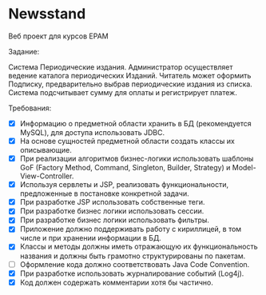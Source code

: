 # Newsstand

Веб проект для курсов EPAM

Задание:

Система Периодические издания. Администратор осуществляет ведение каталога периодических Изданий. Читатель может оформить Подписку, 
предварительно выбрав периодические издания из списка. Система подсчитывает сумму для оплаты и регистрирует платеж.

Требования:
- [X] Информацию о предметной области хранить в БД (рекомендуется MySQL), для доступа использовать JDBC.
- [X] На основе сущностей предметной области создать классы их описывающие.
- [X] При реализации алгоритмов бизнес-логики использовать шаблоны GoF (Factory Method, Command, Singleton, Builder, Strategy) и Model-View-Controller.
- [X] Используя сервлеты и JSP, реализовать функциональности, предложенные в постановке конкретной задачи.
- [X] При разработке JSP использовать собственные теги.
- [X] При разработке бизнес логики использовать сессии.
- [X] При разработке бизнес логики использовать фильтры.
- [X] Приложение должно поддерживать работу с кириллицей, в том числе и при хранении информации в БД.
- [X] Классы и методы должны иметь отражающую их функциональность названия и должны быть грамотно структурированы по пакетам.
- [ ] Оформление кода должно соответствовать Java Code Convention.
- [X] При разработке использовать журналирование событий (Log4j).
- [X] Код должен содержать комментарии хотя бы частично.
